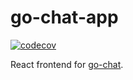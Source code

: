 # go-chat-app

[![codecov](https://codecov.io/gh/leartgjoni/go-chat-app/branch/master/graph/badge.svg?token=6ZXLWW6RNU)](https://codecov.io/gh/leartgjoni/go-chat-app)

React frontend for <a href="https://github.com/leartgjoni/go-chat-api">go-chat</a>. <br/>
